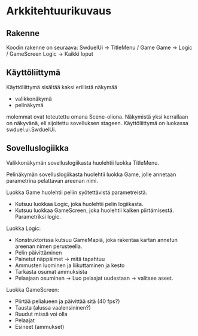 # Arkkitehtuurikuvaus

## Rakenne

Koodin rakenne on seuraava:
SwduelUi -> TitleMenu / Game
Game -> Logic / GameScreen
Logic -> Kaikki loput

## Käyttöliittymä

Käyttöliittymä sisältää kaksi erillistä näkymää

- valikkonäkymä
- pelinäkymä

molemmat ovat toteutettu omana Scene-oliona. Näkymistä yksi kerrallaan on näkyvänä, eli sijoitettu sovelluksen stageen. Käyttöliittymä on luokassa swduel.ui.SwduelUi.

## Sovelluslogiikka

Valikkonäkymän sovelluslogiikasta huolehtii luokka TitleMenu.

Pelinäkymän sovelluslogiikasta huolehtii luokka Game, jolle annetaan parametrina pelattavan areenan nimi.

Luokka Game huolehtii peliin syötettävistä parametreistä.
- Kutsuu luokkaa Logic, joka huolehtii pelin logiikasta.
- Kutsuu luokkaa GameScreen, joka huolehtii kaiken piirtämisestä. Parametriksi logic.

Luokka Logic:
- Konstruktorissa kutsuu GameMapiä, joka rakentaa kartan annetun areenan nimen perusteella.
- Pelin päivittäminen
- Painetut näppäimet -> mitä tapahtuu
- Ammusten luominen ja liikuttaminen ja kesto
- Tarkasta osumat ammuksista
- Pelaajaan osuminen -> Luo pelaajat uudestaan -> valitsee aseet.

Luokka GameScreen:
- Piirtää pelialueen ja päivittää sitä (40 fps?)
- Tausta (alussa vaalensininen?)
- Ruudut missä voi olla
- Pelaajat
- Esineet (ammukset)